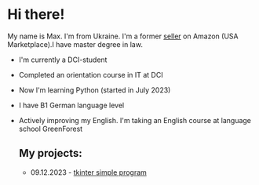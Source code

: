 # Hi there!

My name is Max. I'm from Ukraine. I'm a former [seller](https://www.amazon.com/sp?ie=UTF8&seller=A1BBA58K2MDADI&isAmazonFulfilled=0&asin=B077RT9KMV&ref_=olp_merch_name_7) on Amazon (USA Marketplace).I have master degree in law.

- I'm currently a DCI-student
- Completed an orientation course in IT at DCI
- Now I'm learning Python (started in July 2023)
- I have B1 German language level
- Actively improving my English. I'm taking an English course at language school GreenForest

  ## My projects:
  - 09.12.2023 - [tkinter simple program]((https://github.com/mkskh/tkinter)https://github.com/mkskh/tkinter)


